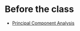 # Before the class

- [Principal Component Analysis](http://setosa.io/ev/principal-component-analysis/)
